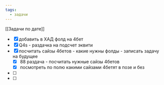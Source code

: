 ```yaml
---
tags:
  - задачи
---
```

[[Задачи по дате]]
- [x] добавить в ХАД фолд на 4бет
- [x] Q4s - раздачка на подсчет эквити
- [x] посчитать сайзы 4бетов - какие нужны фолды - записать задачу на будущее
	- [x] 88 раздача - посчитать нужные сайзы 4бетов
	- [x] посмотреть по полю какими сайзами 4бетят в позе и без
- [ ] 
- [ ] 